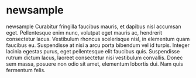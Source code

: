 # newsample
newsample
Curabitur fringilla faucibus mauris, et dapibus nisl accumsan eget. Pellentesque enim nunc, volutpat eget mauris ac, hendrerit consectetur lacus. Vestibulum rhoncus scelerisque nisl, in elementum quam faucibus eu. Suspendisse at nisi a arcu porta bibendum vel id turpis. Integer lacinia egestas purus, eget pellentesque elit faucibus quis. Suspendisse rutrum dictum lacus, laoreet consectetur nisi vestibulum convallis. Donec sem massa, posuere non odio sit amet, elementum lobortis dui. Nam quis fermentum felis.
